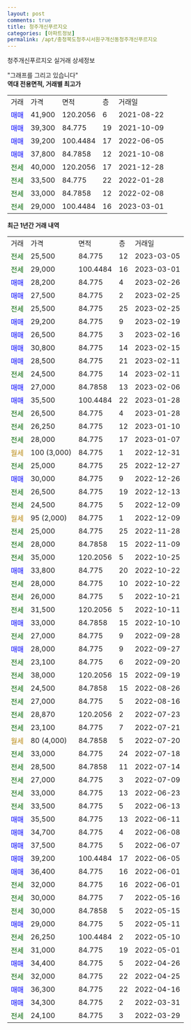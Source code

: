 ```yaml
---
layout: post
comments: true
title: 청주개신푸르지오
categories: [아파트정보]
permalink: /apt/충청북도청주시서원구개신동청주개신푸르지오
---
```


청주개신푸르지오 실거래 상세정보

<script type="text/javascript">
  google.charts.load('current', {'packages':['line', 'corechart']});
  google.charts.setOnLoadCallback(drawChart);

  function drawChart() {
    var data = new google.visualization.DataTable();
    data.addColumn('date', '거래일');
    data.addColumn('number', "매매");
    data.addColumn('number', "전세");
    data.addColumn('number', "전매");

    data.addRows([[new Date(Date.parse("2023-03-05")), null, 25500, null], [new Date(Date.parse("2023-03-01")), null, 29000, null], [new Date(Date.parse("2023-02-26")), 28200, null, null], [new Date(Date.parse("2023-02-25")), 27500, null, null], [new Date(Date.parse("2023-02-25")), null, 25500, null], [new Date(Date.parse("2023-02-19")), 29200, null, null], [new Date(Date.parse("2023-02-16")), 26500, null, null], [new Date(Date.parse("2023-02-15")), 30800, null, null], [new Date(Date.parse("2023-02-11")), 28500, null, null], [new Date(Date.parse("2023-02-11")), null, 24500, null], [new Date(Date.parse("2023-02-06")), 27000, null, null], [new Date(Date.parse("2023-01-28")), 35500, null, null], [new Date(Date.parse("2023-01-28")), null, 26500, null], [new Date(Date.parse("2023-01-10")), null, 26250, null], [new Date(Date.parse("2023-01-07")), null, 28000, null], [new Date(Date.parse("2022-12-31")), null, null, null], [new Date(Date.parse("2022-12-27")), null, 25000, null], [new Date(Date.parse("2022-12-26")), 30000, null, null], [new Date(Date.parse("2022-12-13")), null, 26500, null], [new Date(Date.parse("2022-12-09")), null, 24500, null], [new Date(Date.parse("2022-12-09")), null, null, null], [new Date(Date.parse("2022-11-28")), null, 25000, null], [new Date(Date.parse("2022-11-09")), null, 28000, null], [new Date(Date.parse("2022-10-25")), null, 35000, null], [new Date(Date.parse("2022-10-22")), 33800, null, null], [new Date(Date.parse("2022-10-22")), null, 28000, null], [new Date(Date.parse("2022-10-21")), null, 26000, null], [new Date(Date.parse("2022-10-11")), null, 31500, null], [new Date(Date.parse("2022-10-10")), 33000, null, null], [new Date(Date.parse("2022-09-28")), null, 27000, null], [new Date(Date.parse("2022-09-27")), 28000, null, null], [new Date(Date.parse("2022-09-20")), null, 23100, null], [new Date(Date.parse("2022-09-19")), null, 38000, null], [new Date(Date.parse("2022-08-26")), null, 24500, null], [new Date(Date.parse("2022-08-16")), null, 27000, null], [new Date(Date.parse("2022-07-23")), null, 28870, null], [new Date(Date.parse("2022-07-21")), null, 23100, null], [new Date(Date.parse("2022-07-20")), null, null, null], [new Date(Date.parse("2022-07-18")), null, 33000, null], [new Date(Date.parse("2022-07-14")), null, 28500, null], [new Date(Date.parse("2022-07-09")), null, 27000, null], [new Date(Date.parse("2022-06-23")), null, 33000, null], [new Date(Date.parse("2022-06-13")), null, 33500, null], [new Date(Date.parse("2022-06-11")), 35500, null, null], [new Date(Date.parse("2022-06-08")), 34700, null, null], [new Date(Date.parse("2022-06-07")), 37500, null, null], [new Date(Date.parse("2022-06-05")), 39200, null, null], [new Date(Date.parse("2022-06-01")), 36400, null, null], [new Date(Date.parse("2022-06-01")), null, 32000, null], [new Date(Date.parse("2022-05-16")), null, 30000, null], [new Date(Date.parse("2022-05-15")), null, 30000, null], [new Date(Date.parse("2022-05-11")), 29000, null, null], [new Date(Date.parse("2022-05-10")), null, 26250, null], [new Date(Date.parse("2022-05-01")), null, 31000, null], [new Date(Date.parse("2022-04-26")), 34400, null, null], [new Date(Date.parse("2022-04-25")), null, 32000, null], [new Date(Date.parse("2022-04-16")), 36300, null, null], [new Date(Date.parse("2022-03-31")), 34300, null, null], [new Date(Date.parse("2022-03-29")), null, 24100, null]]);

    var options = {
      hAxis: {
        format: 'yyyy/MM/dd'
      },    
      lineWidth: 0,
      pointsVisible: true,    
      title: '최근 1년간 유형별 실거래가 분포',
      legend: { position: 'bottom' }
    };

    var formatter = new google.visualization.NumberFormat({pattern:'###,###'} );
    formatter.format(data, 1);
    formatter.format(data, 2);
    
    setTimeout(function() {
        var chart = new google.visualization.LineChart(document.getElementById('columnchart_material'));
        chart.draw(data, (options));
        document.getElementById('loading').style.display = 'none';
    }, 200);
  }
</script>


<div id="loading" style="z-index:20; display: block; margin-left: 0px">"그래프를 그리고 있습니다"</div>
<div id="columnchart_material" style="width: 95%; margin-left: 0px; display: block"></div>
<!-- contents start -->
<b>역대 전용면적, 거래별 최고가</b>
<table class="sortable">
    <tr>
      <td>거래</td>
      <td>가격</td>
      <td>면적</td>
      <td>층</td>
      <td>거래일</td>
    </tr>
        <tr>
          <td><a style="color: blue">매매</a></td>
          <td>41,900</td>
          <td>120.2056</td>
          <td>6</td>
          <td>2021-08-22</td>
        </tr>            <tr>
          <td><a style="color: blue">매매</a></td>
          <td>39,300</td>
          <td>84.775</td>
          <td>19</td>
          <td>2021-10-09</td>
        </tr>            <tr>
          <td><a style="color: blue">매매</a></td>
          <td>39,200</td>
          <td>100.4484</td>
          <td>17</td>
          <td>2022-06-05</td>
        </tr>            <tr>
          <td><a style="color: blue">매매</a></td>
          <td>37,800</td>
          <td>84.7858</td>
          <td>12</td>
          <td>2021-10-08</td>
        </tr>        
        <tr>
              <td><a style="color: darkgreen">전세</a></td>
              <td>40,000</td>
              <td>120.2056</td>
              <td>17</td>
              <td>2021-12-28</td>
            </tr>            <tr>
              <td><a style="color: darkgreen">전세</a></td>
              <td>33,500</td>
              <td>84.775</td>
              <td>22</td>
              <td>2022-01-28</td>
            </tr>            <tr>
              <td><a style="color: darkgreen">전세</a></td>
              <td>33,000</td>
              <td>84.7858</td>
              <td>12</td>
              <td>2022-02-08</td>
            </tr>            <tr>
              <td><a style="color: darkgreen">전세</a></td>
              <td>29,000</td>
              <td>100.4484</td>
              <td>16</td>
              <td>2023-03-01</td>
            </tr>        
    
</table>

<b>최근 1년간 거래 내역</b>

<table class="sortable">
    <tr>
      <td>거래</td>
      <td>가격</td>
      <td>면적</td>
      <td>층</td>
      <td>거래일</td>
    </tr>
    <tr>
      <td><a style="color: darkgreen">전세</a></td>
      <td>25,500</td>
      <td>84.775</td>
      <td>12</td>
      <td>2023-03-05</td>
    </tr>          <tr>
      <td><a style="color: darkgreen">전세</a></td>
      <td>29,000</td>
      <td>100.4484</td>
      <td>16</td>
      <td>2023-03-01</td>
    </tr>          <tr>
      <td><a style="color: blue">매매</a></td>
      <td>28,200</td>
      <td>84.775</td>
      <td>4</td>
      <td>2023-02-26</td>
    </tr>          <tr>
      <td><a style="color: blue">매매</a></td>
      <td>27,500</td>
      <td>84.775</td>
      <td>2</td>
      <td>2023-02-25</td>
    </tr>          <tr>
      <td><a style="color: darkgreen">전세</a></td>
      <td>25,500</td>
      <td>84.775</td>
      <td>25</td>
      <td>2023-02-25</td>
    </tr>          <tr>
      <td><a style="color: blue">매매</a></td>
      <td>29,200</td>
      <td>84.775</td>
      <td>9</td>
      <td>2023-02-19</td>
    </tr>          <tr>
      <td><a style="color: blue">매매</a></td>
      <td>26,500</td>
      <td>84.775</td>
      <td>3</td>
      <td>2023-02-16</td>
    </tr>          <tr>
      <td><a style="color: blue">매매</a></td>
      <td>30,800</td>
      <td>84.775</td>
      <td>14</td>
      <td>2023-02-15</td>
    </tr>          <tr>
      <td><a style="color: blue">매매</a></td>
      <td>28,500</td>
      <td>84.775</td>
      <td>21</td>
      <td>2023-02-11</td>
    </tr>          <tr>
      <td><a style="color: darkgreen">전세</a></td>
      <td>24,500</td>
      <td>84.775</td>
      <td>14</td>
      <td>2023-02-11</td>
    </tr>          <tr>
      <td><a style="color: blue">매매</a></td>
      <td>27,000</td>
      <td>84.7858</td>
      <td>13</td>
      <td>2023-02-06</td>
    </tr>          <tr>
      <td><a style="color: blue">매매</a></td>
      <td>35,500</td>
      <td>100.4484</td>
      <td>22</td>
      <td>2023-01-28</td>
    </tr>          <tr>
      <td><a style="color: darkgreen">전세</a></td>
      <td>26,500</td>
      <td>84.775</td>
      <td>4</td>
      <td>2023-01-28</td>
    </tr>          <tr>
      <td><a style="color: darkgreen">전세</a></td>
      <td>26,250</td>
      <td>84.775</td>
      <td>12</td>
      <td>2023-01-10</td>
    </tr>          <tr>
      <td><a style="color: darkgreen">전세</a></td>
      <td>28,000</td>
      <td>84.775</td>
      <td>17</td>
      <td>2023-01-07</td>
    </tr>          <tr>
      <td><a style="color: darkgoldenrod">월세</a></td>
      <td>100 (3,000)</td>
      <td>84.775</td>
      <td>1</td>
      <td>2022-12-31</td>
    </tr>          <tr>
      <td><a style="color: darkgreen">전세</a></td>
      <td>25,000</td>
      <td>84.775</td>
      <td>25</td>
      <td>2022-12-27</td>
    </tr>          <tr>
      <td><a style="color: blue">매매</a></td>
      <td>30,000</td>
      <td>84.775</td>
      <td>9</td>
      <td>2022-12-26</td>
    </tr>          <tr>
      <td><a style="color: darkgreen">전세</a></td>
      <td>26,500</td>
      <td>84.775</td>
      <td>19</td>
      <td>2022-12-13</td>
    </tr>          <tr>
      <td><a style="color: darkgreen">전세</a></td>
      <td>24,500</td>
      <td>84.775</td>
      <td>5</td>
      <td>2022-12-09</td>
    </tr>          <tr>
      <td><a style="color: darkgoldenrod">월세</a></td>
      <td>95 (2,000)</td>
      <td>84.775</td>
      <td>1</td>
      <td>2022-12-09</td>
    </tr>          <tr>
      <td><a style="color: darkgreen">전세</a></td>
      <td>25,000</td>
      <td>84.775</td>
      <td>25</td>
      <td>2022-11-28</td>
    </tr>          <tr>
      <td><a style="color: darkgreen">전세</a></td>
      <td>28,000</td>
      <td>84.7858</td>
      <td>15</td>
      <td>2022-11-09</td>
    </tr>          <tr>
      <td><a style="color: darkgreen">전세</a></td>
      <td>35,000</td>
      <td>120.2056</td>
      <td>5</td>
      <td>2022-10-25</td>
    </tr>          <tr>
      <td><a style="color: blue">매매</a></td>
      <td>33,800</td>
      <td>84.775</td>
      <td>20</td>
      <td>2022-10-22</td>
    </tr>          <tr>
      <td><a style="color: darkgreen">전세</a></td>
      <td>28,000</td>
      <td>84.775</td>
      <td>10</td>
      <td>2022-10-22</td>
    </tr>          <tr>
      <td><a style="color: darkgreen">전세</a></td>
      <td>26,000</td>
      <td>84.775</td>
      <td>5</td>
      <td>2022-10-21</td>
    </tr>          <tr>
      <td><a style="color: darkgreen">전세</a></td>
      <td>31,500</td>
      <td>120.2056</td>
      <td>5</td>
      <td>2022-10-11</td>
    </tr>          <tr>
      <td><a style="color: blue">매매</a></td>
      <td>33,000</td>
      <td>84.7858</td>
      <td>15</td>
      <td>2022-10-10</td>
    </tr>          <tr>
      <td><a style="color: darkgreen">전세</a></td>
      <td>27,000</td>
      <td>84.775</td>
      <td>9</td>
      <td>2022-09-28</td>
    </tr>          <tr>
      <td><a style="color: blue">매매</a></td>
      <td>28,000</td>
      <td>84.775</td>
      <td>9</td>
      <td>2022-09-27</td>
    </tr>          <tr>
      <td><a style="color: darkgreen">전세</a></td>
      <td>23,100</td>
      <td>84.775</td>
      <td>6</td>
      <td>2022-09-20</td>
    </tr>          <tr>
      <td><a style="color: darkgreen">전세</a></td>
      <td>38,000</td>
      <td>120.2056</td>
      <td>15</td>
      <td>2022-09-19</td>
    </tr>          <tr>
      <td><a style="color: darkgreen">전세</a></td>
      <td>24,500</td>
      <td>84.7858</td>
      <td>15</td>
      <td>2022-08-26</td>
    </tr>          <tr>
      <td><a style="color: darkgreen">전세</a></td>
      <td>27,000</td>
      <td>84.775</td>
      <td>5</td>
      <td>2022-08-16</td>
    </tr>          <tr>
      <td><a style="color: darkgreen">전세</a></td>
      <td>28,870</td>
      <td>120.2056</td>
      <td>2</td>
      <td>2022-07-23</td>
    </tr>          <tr>
      <td><a style="color: darkgreen">전세</a></td>
      <td>23,100</td>
      <td>84.775</td>
      <td>7</td>
      <td>2022-07-21</td>
    </tr>          <tr>
      <td><a style="color: darkgoldenrod">월세</a></td>
      <td>80 (4,000)</td>
      <td>84.7858</td>
      <td>5</td>
      <td>2022-07-20</td>
    </tr>          <tr>
      <td><a style="color: darkgreen">전세</a></td>
      <td>33,000</td>
      <td>84.775</td>
      <td>24</td>
      <td>2022-07-18</td>
    </tr>          <tr>
      <td><a style="color: darkgreen">전세</a></td>
      <td>28,500</td>
      <td>84.7858</td>
      <td>11</td>
      <td>2022-07-14</td>
    </tr>          <tr>
      <td><a style="color: darkgreen">전세</a></td>
      <td>27,000</td>
      <td>84.775</td>
      <td>3</td>
      <td>2022-07-09</td>
    </tr>          <tr>
      <td><a style="color: darkgreen">전세</a></td>
      <td>33,000</td>
      <td>84.775</td>
      <td>13</td>
      <td>2022-06-23</td>
    </tr>          <tr>
      <td><a style="color: darkgreen">전세</a></td>
      <td>33,500</td>
      <td>84.775</td>
      <td>5</td>
      <td>2022-06-13</td>
    </tr>          <tr>
      <td><a style="color: blue">매매</a></td>
      <td>35,500</td>
      <td>84.775</td>
      <td>13</td>
      <td>2022-06-11</td>
    </tr>          <tr>
      <td><a style="color: blue">매매</a></td>
      <td>34,700</td>
      <td>84.775</td>
      <td>4</td>
      <td>2022-06-08</td>
    </tr>          <tr>
      <td><a style="color: blue">매매</a></td>
      <td>37,500</td>
      <td>84.775</td>
      <td>5</td>
      <td>2022-06-07</td>
    </tr>          <tr>
      <td><a style="color: blue">매매</a></td>
      <td>39,200</td>
      <td>100.4484</td>
      <td>17</td>
      <td>2022-06-05</td>
    </tr>          <tr>
      <td><a style="color: blue">매매</a></td>
      <td>36,400</td>
      <td>84.775</td>
      <td>16</td>
      <td>2022-06-01</td>
    </tr>          <tr>
      <td><a style="color: darkgreen">전세</a></td>
      <td>32,000</td>
      <td>84.775</td>
      <td>16</td>
      <td>2022-06-01</td>
    </tr>          <tr>
      <td><a style="color: darkgreen">전세</a></td>
      <td>30,000</td>
      <td>84.775</td>
      <td>7</td>
      <td>2022-05-16</td>
    </tr>          <tr>
      <td><a style="color: darkgreen">전세</a></td>
      <td>30,000</td>
      <td>84.7858</td>
      <td>5</td>
      <td>2022-05-15</td>
    </tr>          <tr>
      <td><a style="color: blue">매매</a></td>
      <td>29,000</td>
      <td>84.775</td>
      <td>5</td>
      <td>2022-05-11</td>
    </tr>          <tr>
      <td><a style="color: darkgreen">전세</a></td>
      <td>26,250</td>
      <td>100.4484</td>
      <td>2</td>
      <td>2022-05-10</td>
    </tr>          <tr>
      <td><a style="color: darkgreen">전세</a></td>
      <td>31,000</td>
      <td>84.775</td>
      <td>19</td>
      <td>2022-05-01</td>
    </tr>          <tr>
      <td><a style="color: blue">매매</a></td>
      <td>34,400</td>
      <td>84.775</td>
      <td>5</td>
      <td>2022-04-26</td>
    </tr>          <tr>
      <td><a style="color: darkgreen">전세</a></td>
      <td>32,000</td>
      <td>84.775</td>
      <td>22</td>
      <td>2022-04-25</td>
    </tr>          <tr>
      <td><a style="color: blue">매매</a></td>
      <td>36,300</td>
      <td>84.775</td>
      <td>22</td>
      <td>2022-04-16</td>
    </tr>          <tr>
      <td><a style="color: blue">매매</a></td>
      <td>34,300</td>
      <td>84.775</td>
      <td>2</td>
      <td>2022-03-31</td>
    </tr>          <tr>
      <td><a style="color: darkgreen">전세</a></td>
      <td>24,100</td>
      <td>84.775</td>
      <td>3</td>
      <td>2022-03-29</td>
    </tr>      </table>
<!-- contents end -->    

